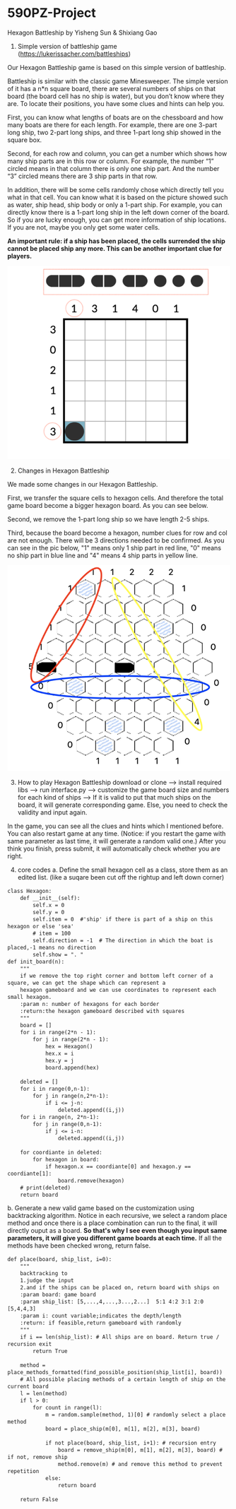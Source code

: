# 590PZ-Project
Hexagon Battleship by Yisheng Sun & Shixiang Gao

1.	Simple version of battleship game (https://lukerissacher.com/battleships)

Our Hexagon Battleship game is based on this simple version of battleship.

Battleship is similar with the classic game Minesweeper. The simple version of it has a n*n square board, there are several numbers of ships on that board (the board cell has no ship is water), but you don’t know where they are. To locate their positions, you have some clues and hints can help you. 

First, you can know what lengths of boats are on the chessboard and how many boats are there for each length. For example, there are one 3-part long ship, two 2-part long ships, and three 1-part long ship showed in the square box.

Second, for each row and column, you can get a number which shows how many ship parts are in this row or column. For example, the number “1” circled means in that column there is only one ship part. And the number “3” circled means there are 3 ship parts in that row. 

In addition, there will be some cells randomly chose which directly tell you what in that cell. You can know what it is based on the picture showed such as water, ship head, ship body or only a 1-part ship. For example, you can directly know there is a 1-part long ship in the left down corner of the board. So if you are lucky enough, you can get more information of ship locations. If you are not, maybe you only get some water cells.

**An important rule: if a ship has been placed, the cells surrended the ship cannot be placed ship any more. This can be another important clue for players.**
 
![ad](https://github.com/YishengSun/590PZ-Project/blob/master/example1.png)

2. Changes in Hexagon Battleship 

We made some changes in our Hexagon Battleship. 

First, we transfer the square cells to hexagon cells. And therefore the total game board become a bigger hexagon board. As you can see below. 

Second, we remove the 1-part long ship so we have length 2-5 ships. 

Third, because the board become a hexagon, number clues for row and col are not enough. There will be 3 directions needed to be confirmed. As you can see in the pic below, "1" means only 1 ship part in red line, "0" means no ship part in blue line and "4" means 4 ship parts in yellow line. 

![ad](https://github.com/YishengSun/590PZ-Project/blob/master/example2.png)

3. How to play Hexagon Battleship 
download or clone --> install required libs --> run interface.py --> customize the game board size and numbers for each kind of ships --> If it is valid to put that much ships on the board, it will generate corresponding game. Else, you need to check the validity and input again. 

In the game, you can see all the clues and hints which I mentioned before. You can also restart game at any time. (Notice: if you restart the game with same parameter as last time, it will generate a random valid one.) After you think you finish, press submit, it will automatically check whether you are right. 

4. core codes
a. Define the small hexagon cell as a class, store them as an edited list. (like a suqare been cut off the rightup and left down corner)
```
class Hexagon:
    def __init__(self):
        self.x = 0
        self.y = 0
        self.item = 0  #'ship' if there is part of a ship on this hexagon or else 'sea'
        # item = 100
        self.direction = -1  # The direction in which the boat is placed,-1 means no direction
        self.show = ". "
def init_board(n):
    """
    if we remove the top right corner and bottom left corner of a square, we can get the shape which can represent a
    hexagon gameboard and we can use coordinates to represent each small hexagon.
    :param n: number of hexagons for each border
    :return:the hexagon gameboard described with squares
    """
    board = []
    for i in range(2*n - 1):
        for j in range(2*n - 1):
            hex = Hexagon()
            hex.x = i
            hex.y = j
            board.append(hex)

    deleted = []
    for i in range(0,n-1):
        for j in range(n,2*n-1):
            if i <= j-n:
                deleted.append((i,j))
    for i in range(n, 2*n-1):
        for j in range(0,n-1):
            if j <= i-n:
                deleted.append((i,j))

    for coordiante in deleted:
        for hexagon in board:
            if hexagon.x == coordiante[0] and hexagon.y == coordiante[1]:
                board.remove(hexagon)
    # print(deleted)
    return board
```
b. Generate a new valid game based on the customization using backtracking algorithm. Notice in each recursive, we select a random place method and once there is a place combination can run to the final, it will directly ouput as a board. **So that's why I see even though you input same parameters, it will give you different game boards at each time.** If all the methods have been checked wrong, return false. 
```
def place(board, ship_list, i=0):
    """
    backtracking to
    1.judge the input
    2.and if the ships can be placed on, return board with ships on
    :param board: game board
    :param ship_list: [5,...,4,...,3...,2...]  5:1 4:2 3:1 2:0  [5,4,4,3]
    :param i: count variable;indicates the depth/length
    :return: if feasible,return gameboard with randomly
    """
    if i == len(ship_list): # All ships are on board. Return true / recursion exit
        return True

    method = place_methods_formatted(find_possible_position(ship_list[i], board))
    # All possible placing methods of a certain length of ship on the current board
    l = len(method)
    if l > 0:
        for count in range(l):
            m = random.sample(method, 1)[0] # randomly select a place method 
            board = place_ship(m[0], m[1], m[2], m[3], board)

            if not place(board, ship_list, i+1): # recursion entry
                board = remove_ship(m[0], m[1], m[2], m[3], board) # if not, remove ship
                method.remove(m) # and remove this method to prevent repetition
            else:
                return board

    return False

```
